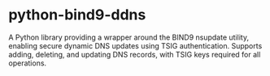 # python-bind9-ddns

A Python library providing a wrapper around the BIND9 nsupdate utility, enabling secure dynamic DNS updates using TSIG authentication.
Supports adding, deleting, and updating DNS records, with TSIG keys required for all operations.
